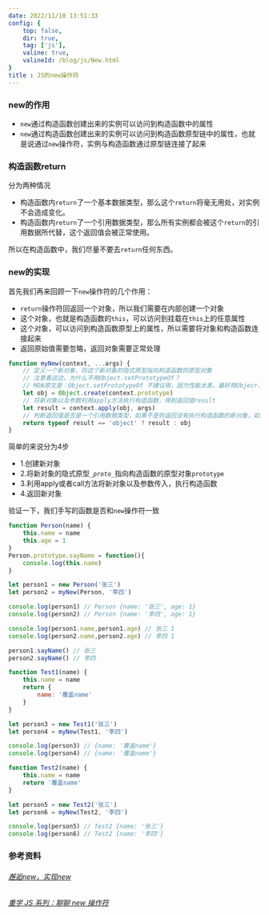 ```yaml
---
date: 2022/11/10 13:51:33 
config: {
    top: false,
    dir: true,
    tag: ['js'],
    valine: true,
    valineId: /blog/js/New.html
}
title : JS的new操作符
---
```

### new的作用

+ <code class="default">new</code>通过构造函数创建出来的实例可以访问到构造函数中的属性
+ <code class="default">new</code>通过构造函数创建出来的实例可以访问到构造函数原型链中的属性，也就是说通过<code class="default">new</code>操作符，实例与构造函数通过原型链连接了起来

### 构造函数return

分为两种情况

+ 构造函数内<code class="default">return</code>了一个基本数据类型，那么这个<code class="default">return</code>将毫无用处，对实例不会造成变化。
+ 构造函数内<code class="default">return</code>了一个引用数据类型，那么所有实例都会被这个<code class="default">return</code>的引用数据所代替，这个返回值会被正常使用。

所以在构造函数中，我们尽量不要去<code class="default">return</code>任何东西。

### new的实现

首先我们再来回顾一下<code class="default">new</code>操作符的几个作用：

+ <code class="default">return</code>操作符回返回一个对象，所以我们需要在内部创建一个对象
+ 这个对象，也就是构造函数的<code class="default">this</code>，可以访问到挂载在<code class="default">this</code>上的任意属性
+ 这个对象，可以访问到构造函数原型上的属性，所以需要将对象和构造函数连接起来
+ 返回原始值需要忽略，返回对象需要正常处理

```js
function myNew(context, ...args) {
    // 定义一个新对象，将这个新对象的隐式原型指向构造函数的原型对象
    // 注意看这边，为什么不用Object.setPrototypeOf？
    // MDN原文是：Object.setPrototypeOf 不建议用，因为性能太差。最好用Objecr.create新建对象。
    let obj = Object.create(context.prototype)
    // 将新对象以及参数利用apply方法执行构造函数，得到返回值result
    let result = context.apply(obj, args)
    // 判断返回值是否是一个引用数据类型，如果不是则返回没有执行构造函数的新对象，如果是则返回result
    return typeof result == 'object' ? result : obj
}
```

简单的来说分为4步

+ 1.创建新对象
+ 2.将新对象的隐式原型<code class="default">\__proto__</code>指向构造函数的原型对象<code class="default">prototype</code>
+ 3.利用apply或者call方法将新对象以及参数传入，执行构造函数
+ 4.返回新对象

验证一下，我们手写的函数是否和<code class="default">new</code>操作符一致

```js
function Person(name) {
    this.name = name
    this.age = 1
}
Person.prototype.sayName = function(){
    console.log(this.name)
}

let person1 = new Person('张三')
let person2 = myNew(Person, '李四')

console.log(person1) // Person {name: '张三', age: 1}
console.log(person2) // Person {name: '李四', age: 1}

console.log(person1.name,person1.age) // 张三 1
console.log(person2.name,person2.age) // 李四 1

person1.sayName() // 张三
person2.sayName() // 李四

function Test1(name) {
    this.name = name
    return {
        name: '覆盖name'
    }
}

let person3 = new Test1('张三')
let person4 = myNew(Test1, '李四')

console.log(person3) // {name: '覆盖name'}
console.log(person4) // {name: '覆盖name'}

function Test2(name) {
    this.name = name
    return '覆盖name'
}

let person5 = new Test2('张三')
let person6 = myNew(Test2, '李四')

console.log(person5) // Test2 {name: '张三'}
console.log(person6) // Test2 {name: '李四'}
```

### 参考资料

###### [邂逅new，实现new](https://juejin.cn/post/6892033805143277575)
###### [重学 JS 系列：聊聊 new 操作符](https://juejin.cn/post/6844903789070123021)


